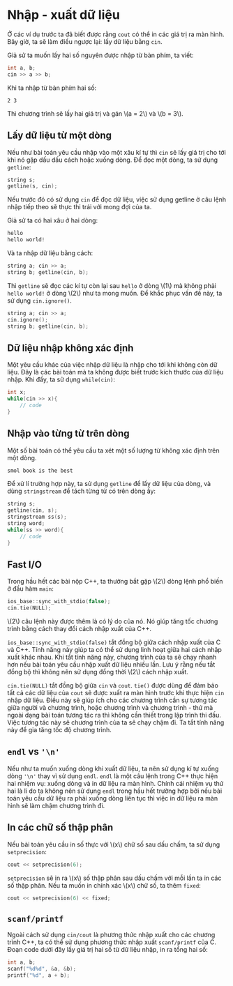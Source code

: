 # Nhập - xuất dữ liệu

Ở các ví dụ trước ta đã biết được rằng `cout` có thể in các giá trị ra màn hình. Bây giờ, ta sẽ làm điều ngược lại: lấy dữ liệu bằng `cin`.

Giả sử ta muốn lấy hai số nguyên được nhập từ bàn phím, ta viết:

```C++
int a, b;
cin >> a >> b;
```

Khi ta nhập từ bàn phím hai số:

```
2 3
```

Thì chương trình sẽ lấy hai giá trị và gán \\(a = 2\\) và \\(b = 3\\).

## Lấy dữ liệu từ một dòng

Nếu như bài toán yêu cầu nhập vào một xâu kí tự thì `cin` sẽ lấy giá trị cho tới khi nó gặp dấu dấu cách hoặc xuống dòng. Để đọc một dòng, ta sử dụng `getline`:

```C++
string s;
getline(s, cin);
```

Nếu trước đó có sử dụng `cin` để đọc dữ liệu, việc sử dụng getline ở câu lệnh nhập tiếp theo sẽ thực thi trái với mong đợi của ta.

Giả sử ta có hai xâu ở hai dòng:

```C++
hello
hello world!
``` 

Và ta nhập dữ liệu bằng cách:

```C++
string a; cin >> a;
string b; getline(cin, b);
```

Thì `getline` sẽ đọc các kí tự còn lại sau `hello` ở dòng \\(1\\) mà không phải `hello world!` ở dòng \\(2\\) như ta mong muốn. Để khắc phục vấn đề này, ta sử dụng `cin.ignore()`.

```C++
string a; cin >> a;
cin.ignore();
string b; getline(cin, b);
```

## Dữ liệu nhập không xác định

Một yêu cầu khác của việc nhập dữ liệu là nhập cho tới khi không còn dữ liệu. Đây là các bài toán mà ta không được biết trước kích thước của dữ liệu nhập. Khi đấy, ta sử dụng `while(cin)`:

```C++
int x;
while(cin >> x){
	// code
}
```

## Nhập vào từng từ trên dòng

Một số bài toán có thể yêu cầu ta xét một số lượng từ không xác định trên một dòng. 

```C++
smol book is the best
```

Để xử lí trường hợp này, ta sử dụng `getline` để lấy dữ liệu của dòng, và dùng `stringstream` để tách từng từ có trên dòng ấy:

```C++
string s;
getline(cin, s);
stringstream ss(s);
string word;
while(ss >> word){
	// code
}
```

## Fast I/O

Trong hầu hết các bài nộp C++, ta thường bắt gặp \\(2\\) dòng lệnh phổ biến ở đầu hàm `main`:

```C++
ios_base::sync_with_stdio(false);
cin.tie(NULL);
```

\\(2\\) câu lệnh này được thêm là có lý do của nó. Nó giúp tăng tốc chương trình bằng cách thay đổi cách nhập xuất của C++.

`ios_base::sync_with_stdio(false)` tắt đồng bộ giữa cách nhập xuất của C và C++. Tính năng này giúp ta có thể sử dụng linh hoạt giữa hai cách nhập xuất khác nhau. Khi tắt tính năng này, chương trình của ta sẽ chạy nhanh hơn nếu bài toán yêu cầu nhập xuất dữ liệu nhiều lần. Lưu ý rằng nếu tắt đồng bộ thì không nên sử dụng đồng thời \\(2\\) cách nhập xuất.

`cin.tie(NULL)` tắt  đồng bộ giữa `cin` và `cout`. `tie()` được dùng để đảm bảo tất cả các dữ liệu của `cout` sẽ được xuất ra màn hình trước khi thực hiện `cin` nhập dữ liệu. Điều này sẽ giúp ích cho các chương trình cần sự tương tác giữa người và chương trình, hoặc chương trình và chương trình - thứ mà ngoài dạng bài toán tương tác ra thì không cần thiết trong lập trình thi đấu. Việc tương tác này sẽ chương trình của ta sẽ chạy chậm đi. Ta tắt tính năng này để gia tăng tốc độ chương trình.

## `endl` vs `'\n'`

Nếu như ta muốn xuống dòng khi xuất dữ liệu, ta nên sử dụng kí tự xuống dòng `'\n'` thay vì sử dụng `endl`. `endl` là một câu lệnh trong C++ thực hiện hai nhiệm vụ: xuống dòng và in dữ liệu ra màn hình. Chính cái nhiệm vụ thứ hai là lí do ta không nên sử dụng `endl` trong hầu hết trường hợp bởi nếu bài toán yêu cầu dữ liệu ra phải xuống dòng liên tục thì việc in dữ liệu ra màn hình sẽ làm chậm chương trình đi.

## In các chữ số thập phân

Nếu bài toán yêu cầu in số thực với \\(x\\) chữ số sau dấu chấm, ta sử dụng `setprecision`:

```C++
cout << setprecision(6);
```

`setprecision` sẽ in ra \\(x\\) số thập phân sau dấu chấm với mỗi lần ta in các số thập phân. Nếu ta muốn in chính xác \\(x\\) chữ số, ta thêm `fixed`:

```C++
cout << setprecision(6) << fixed;
```

## `scanf/printf`

Ngoài cách sử dụng `cin/cout` là phương thức nhập xuất cho các chương trình C++, ta có thể sử dụng phương thức nhập xuất `scanf/printf` của C. Đoạn code dưới đây lấy giá trị hai số từ dữ liệu nhập, in ra tổng hai số:

```C++
int a, b;
scanf("%d%d", &a, &b);
printf("%d", a + b);
```